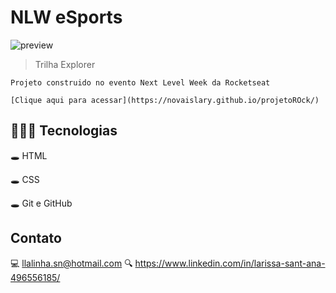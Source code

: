 
 # NLW  eSports 
 
![preview](./.github/preview.png)


> Trilha Explorer

    Projeto construido no evento Next Level Week da Rocketseat

    [Clique aqui para acessar](https://novaislary.github.io/projetoROck/)

## 🧑🏿‍💻 Tecnologias

  🕳️ HTML

  🕳️ CSS

  🕳️ Git e GitHub



  ## Contato

  💻 llalinha.sn@hotmail.com
  🔍 https://www.linkedin.com/in/larissa-sant-ana-496556185/